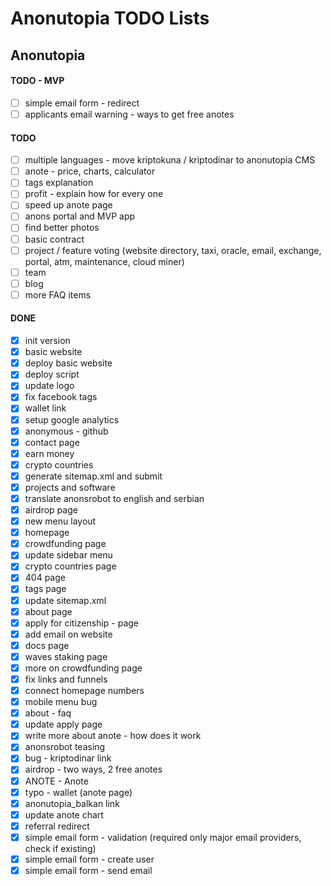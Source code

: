 # Anonutopia TODO Lists

## Anonutopia

#### TODO - MVP

- [ ] simple email form - redirect
- [ ] applicants email warning - ways to get free anotes

#### TODO

- [ ] multiple languages - move kriptokuna / kriptodinar to anonutopia CMS
- [ ] anote - price, charts, calculator
- [ ] tags explanation
- [ ] profit - explain how for every one
- [ ] speed up anote page
- [ ] anons portal and MVP app
- [ ] find better photos
- [ ] basic contract
- [ ] project / feature voting (website directory, taxi, oracle, email, exchange, portal, atm, maintenance, cloud miner)
- [ ] team
- [ ] blog
- [ ] more FAQ items

#### DONE

- [x] init version
- [x] basic website
- [x] deploy basic website
- [x] deploy script
- [x] update logo
- [x] fix facebook tags
- [x] wallet link
- [x] setup google analytics
- [x] anonymous - github
- [x] contact page
- [x] earn money
- [x] crypto countries
- [x] generate sitemap.xml and submit
- [x] projects and software
- [x] translate anonsrobot to english and serbian
- [x] airdrop page
- [x] new menu layout
- [x] homepage
- [x] crowdfunding page
- [x] update sidebar menu
- [x] crypto countries page
- [x] 404 page
- [x] tags page
- [x] update sitemap.xml
- [x] about page
- [x] apply for citizenship - page
- [x] add email on website
- [x] docs page
- [x] waves staking page
- [x] more on crowdfunding page
- [x] fix links and funnels
- [x] connect homepage numbers
- [x] mobile menu bug
- [x] about - faq
- [x] update apply page
- [x] write more about anote - how does it work
- [x] anonsrobot teasing
- [x] bug - kriptodinar link
- [x] airdrop - two ways, 2 free anotes
- [x] ANOTE - Anote
- [x] typo - wallet (anote page)
- [x] anonutopia_balkan link
- [x] update anote chart
- [x] referral redirect
- [x] simple email form - validation (required only major email providers, check if existing)
- [x] simple email form - create user
- [x] simple email form - send email
